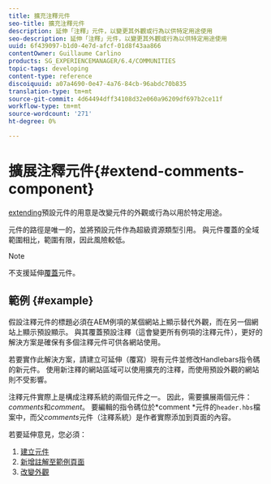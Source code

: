 ```yaml
---
title: 擴充注釋元件
seo-title: 擴充注釋元件
description: 延伸「注釋」元件，以變更其外觀或行為以供特定用途使用
seo-description: 延伸「注釋」元件，以變更其外觀或行為以供特定用途使用
uuid: 6f439097-b1d0-4e7d-afcf-01d8f43aa866
contentOwner: Guillaume Carlino
products: SG_EXPERIENCEMANAGER/6.4/COMMUNITIES
topic-tags: developing
content-type: reference
discoiquuid: a07a4690-0e47-4a76-84cb-96abdc70b835
translation-type: tm+mt
source-git-commit: 4d64494dff34108d32e060a96209df697b2ce11f
workflow-type: tm+mt
source-wordcount: '271'
ht-degree: 0%

---
```



# 擴展注釋元件{#extend-comments-component}

[extending](client-customize.md#extensions)預設元件的用意是改變元件的外觀或行為以用於特定用途。

元件的路徑是唯一的，並將預設元件作為超級資源類型引用。 與元件覆蓋的全域範圍相比，範圍有限，因此風險較低。

>[!NOTE]
>
>不支援延伸[覆蓋](client-customize.md#overlays)元件。

## 範例 {#example}

假設注釋元件的標題必須在AEM例項的某個網站上顯示替代外觀，而在另一個網站上顯示預設顯示。 與其覆蓋預設注釋（這會變更所有例項的注釋元件），更好的解決方案是確保有多個注釋元件可供各網站使用。

若要實作此解決方案，請建立可延伸（覆寫）現有元件並修改Handlebars指令碼的新元件。 使用新注釋的網站區域可以使用擴充的注釋，而使用預設外觀的網站則不受影響。

注釋元件實際上是構成注釋系統的兩個元件之一。 因此，需要擴展兩個元件：*comments*&#x200B;和&#x200B;*comment*。 要編輯的指令碼位於*comment *元件的`header.hbs`檔案中，而父&#x200B;*comments*&#x200B;元件（注釋系統）是作者實際添加到頁面的內容。

若要延伸意見，您必須：

1. [建立元件](extend-create-components.md)
1. [新增註解至範例頁面](extend-sample-page.md)
1. [改變外觀](extend-alter-appearance.md)

